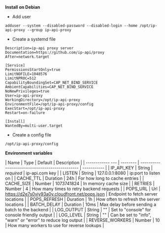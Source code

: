 **Install on Debian**

- Add user

```adduser --system --disabled-password --disabled-login --home /opt/ip-api-proxy --group ip-api-proxy```

- Create a systemd file
```[Unit]
Description=ip-api proxy server
Documentation=https://github.com/ip-api/proxy
After=network.target

[Service]
PermissionsStartOnly=true
LimitNOFILE=1048576
LimitNPROC=512
CapabilityBoundingSet=CAP_NET_BIND_SERVICE
AmbientCapabilities=CAP_NET_BIND_SERVICE
NoNewPrivileges=true
User=ip-api-proxy
WorkingDirectory=/opt/ip-api-proxy
EnvironmentFile=/opt/ip-api-proxy/config
ExecStart=/opt/ip-api-proxy
Restart=on-failure

[Install]
WantedBy=multi-user.target
```

- Create a config file

```/opt/ip-api-proxy/config```


**Environment variables**

| Name            | Type     | Default                                         | Description |
| ------------ --- | -------- | ----------------------------------------------- | ----------- |
| IP_API_KEY      | String   | *required*                                      | ip-api.com key |
| LISTEN          | String   | 127.0.0.1:8080                                  | ip:port to listen on |
| CACHE_TTL       | Duration | 24h                                             | For how long to cache entries |
| CACHE_SIZE      | Number   | 1073741824                                      | In memory cache size |
| RETRIES         | Number   | 4                                               | How many times to retry backend requests |
| POPS_URL        | Url      | https://d2e7s0viy93a0y.cloudfront.net/pops.json | Endpoint to fetch server locations |
| POPS_REFRESH    | Duration | 1h                                              | How often to refresh the server locations  |
| BATCH_DELAY     | Duration | 10ms                                            | Max delay before sending a batch to the backend |
| LOG_OUTPUT      | String   | ""                                              | Set to "console" for console friendly output |
| LOG_LEVEL       | String   | ""                                              | Can be set to "info", "warn" or "error" to reduce log output |
| REVERSE_WORKERS | Number   | 10                                              | How many workers to use for reverse lookups |

